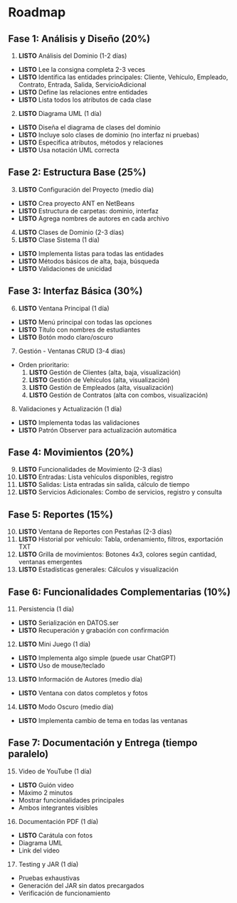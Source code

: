 # Roadmap

## Fase 1: Análisis y Diseño (20%)

1. **LISTO** Análisis del Dominio (1-2 días)

- **LISTO** Lee la consigna completa 2-3 veces
- **LISTO** Identifica las entidades principales: Cliente, Vehículo, Empleado, Contrato, Entrada, Salida, ServicioAdicional
- **LISTO** Define las relaciones entre entidades
- **LISTO** Lista todos los atributos de cada clase

2. **LISTO** Diagrama UML (1 día)

- **LISTO** Diseña el diagrama de clases del dominio
- **LISTO** Incluye solo clases de dominio (no interfaz ni pruebas)
- **LISTO** Especifica atributos, métodos y relaciones
- **LISTO** Usa notación UML correcta

## Fase 2: Estructura Base (25%)

3. **LISTO** Configuración del Proyecto (medio día)

- **LISTO** Crea proyecto ANT en NetBeans
- **LISTO** Estructura de carpetas: dominio, interfaz
- **LISTO** Agrega nombres de autores en cada archivo

4. **LISTO** Clases de Dominio (2-3 días)
5. **LISTO** Clase Sistema (1 día)

- **LISTO** Implementa listas para todas las entidades
- **LISTO** Métodos básicos de alta, baja, búsqueda
- **LISTO** Validaciones de unicidad

## Fase 3: Interfaz Básica (30%)

6. **LISTO** Ventana Principal (1 día)

- **LISTO** Menú principal con todas las opciones
- **LISTO** Título con nombres de estudiantes
- **LISTO** Botón modo claro/oscuro

7. Gestión - Ventanas CRUD (3-4 días)

- Orden prioritario:
  1. **LISTO** Gestión de Clientes (alta, baja, visualización)
  2. **LISTO** Gestión de Vehículos (alta, visualización)
  3. **LISTO** Gestión de Empleados (alta, visualización)
  4. **LISTO** Gestión de Contratos (alta con combos, visualización)

8. Validaciones y Actualización (1 día)

- **LISTO** Implementa todas las validaciones
- **LISTO** Patrón Observer para actualización automática

## Fase 4: Movimientos (20%)

9. **LISTO** Funcionalidades de Movimiento (2-3 días)
1. **LISTO** Entradas: Lista vehículos disponibles, registro
1. **LISTO** Salidas: Lista entradas sin salida, cálculo de tiempo
1. **LISTO** Servicios Adicionales: Combo de servicios, registro y consulta

## Fase 5: Reportes (15%)

10. **LISTO** Ventana de Reportes con Pestañas (2-3 días)
1. **LISTO** Historial por vehículo: Tabla, ordenamiento, filtros, exportación TXT
1. **LISTO** Grilla de movimientos: Botones 4x3, colores según cantidad, ventanas emergentes
1. **LISTO** Estadísticas generales: Cálculos y visualización

## Fase 6: Funcionalidades Complementarias (10%)

11. Persistencia (1 día)

- **LISTO** Serialización en DATOS.ser
- **LISTO** Recuperación y grabación con confirmación

12. **LISTO** Mini Juego (1 día)

- **LISTO** Implementa algo simple (puede usar ChatGPT)
- **LISTO** Uso de mouse/teclado

13. **LISTO** Información de Autores (medio día)

- **LISTO** Ventana con datos completos y fotos

14. **LISTO** Modo Oscuro (medio día)

- **LISTO** Implementa cambio de tema en todas las ventanas

## Fase 7: Documentación y Entrega (tiempo paralelo)

15. Video de YouTube (1 día)

- **LISTO** Guión video
- Máximo 2 minutos
- Mostrar funcionalidades principales
- Ambos integrantes visibles

16. Documentación PDF (1 día)

- **LISTO** Carátula con fotos
- Diagrama UML
- Link del video

17. Testing y JAR (1 día)

- Pruebas exhaustivas
- Generación del JAR sin datos precargados
- Verificación de funcionamiento
